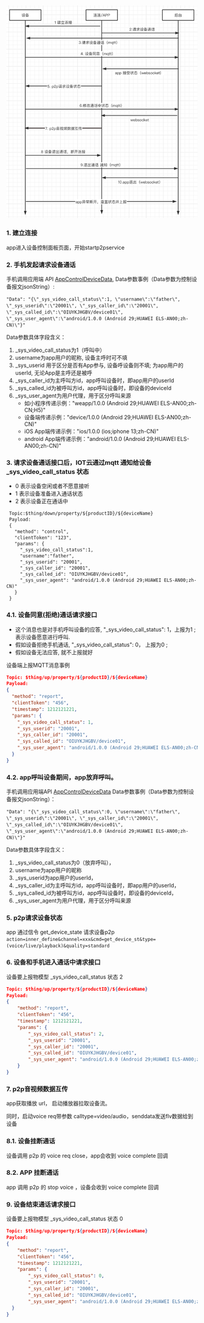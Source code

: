 ![](./App呼设备.png)

### 1. 建立连接
app进入设备控制面板页面，开始startp2pservice

### 2. 手机发起请求设备通话
手机调用应用端 API [AppControlDeviceData](https://cloud.tencent.com/document/product/1081/40805), Data参数事例（Data参数为控制设备报文jsonString）:

``
"Data": "{\"_sys_video_call_status\":1, \"username\":\"father\", \"_sys_userid\":\"20001\", \"_sys_caller_id\":\"20001\", \"_sys_called_id\":\"OIUYKJHGBV/device01\", \"_sys_user_agent\":\"android/1.0.0 (Android 29;HUAWEI ELS-AN00;zh-CN)\"}"
``

Data参数具体字段含义：
1. _sys_video_call_status为1（呼叫中）
2. username为app用户的昵称, 设备主呼时可不填
3. _sys_userid 用于区分是否有App参与, 设备呼设备则不填; 为app用户的userId, 无论App是主呼还是被呼
4. _sys_caller_id为主呼叫方id，app呼叫设备时，即app用户的userId
5. _sys_called_id为被呼叫方id，app呼叫设备时，即设备的deviceId
6. _sys_user_agent为用户代理，用于区分呼叫来源
   - 如小程序传递示例："weapp/1.0.0 (Android 29;HUAWEI ELS-AN00;zh-CN;H5)"
   - 设备端传递示例："device/1.0.0 (Android 29;HUAWEI ELS-AN00;zh-CN)"
   - iOS App端传递示例："ios/1.0.0 (ios;iphone 13;zh-CN)"
   - android App端传递示例："android/1.0.0 (Android 29;HUAWEI ELS-AN00;zh-CN)"


### 3. 请求设备通话接口后，IOT云通过mqtt 通知给设备   _sys_video_call_status 状态
- 0 表示设备空闲或者不愿意接听
- 1 表示设备准备进入通话状态
- 2 表示设备正在通话中

```
 Topic:$thing/down/property/${productID}/${deviceName}
 Payload:
 {
   "method": "control",
   "clientToken": "123",
   "params": {
     "_sys_video_call_status":1,
     "username":"father",
     "_sys_userid": "20001",
     "_sys_caller_id": "20001",
     "_sys_called_id": "OIUYKJHGBV/device01",
     "_sys_user_agent": "android/1.0.0 (Android 29;HUAWEI ELS-AN00;zh-CN)"
   }
 }
```

### 4.1. 设备同意(拒绝)通话请求接口
- 这个消息也是对手机呼叫设备的应答, "_sys_video_call_status": 1，上报为1 ; 表示设备愿意进行呼叫. 
- 假如设备拒绝手机通话, "_sys_video_call_status": 0， 上报为0 ;
- 假如设备无法应答, 就不上报就好

设备端上报MQTT消息事例
```json
Topic: $thing/up/property/${productID}/${deviceName}
Payload:
{
  "method": "report",
  "clientToken": "456",
  "timestamp": 1212121221,
  "params": {
    "_sys_video_call_status": 1,
    "_sys_userid": "20001",
    "_sys_caller_id": "20001",
    "_sys_called_id": "OIUYKJHGBV/device01",
    "_sys_user_agent": "android/1.0.0 (Android 29;HUAWEI ELS-AN00;zh-CN)"
  }
}
```

### 4.2. app呼叫设备期间，app放弃呼叫。
手机调用应用端API [AppControlDeviceData](https://cloud.tencent.com/document/product/1081/40805) 
   Data参数事例（Data参数为控制设备报文jsonString）：

``
"Data": "{\"_sys_video_call_status\":0, \"username\":\"father\", \"_sys_userid\":\"20001\", \"_sys_caller_id\":\"20001\", \"_sys_called_id\":\"OIUYKJHGBV/device01\", \"_sys_user_agent\":\"android/1.0.0 (Android 29;HUAWEI ELS-AN00;zh-CN)\"}"
``

Data参数具体字段含义：
1. _sys_video_call_status为0（放弃呼叫），
2. username为app用户的昵称
3. _sys_userid为app用户的userId，
4. _sys_caller_id为主呼叫方id，app呼叫设备时，即app用户的userId，
5. _sys_called_id为被呼叫方id，app呼叫设备时，即设备的deviceId，
6. _sys_user_agent为用户代理，用于区分呼叫来源

### 5. p2p请求设备状态
app 通过信令 get_device_state 请求设备p2p
``
action=inner_define&channel=xxx&cmd=get_device_st&type=(voice/live/playback)&quality=standard
``

### 6. 设备和手机进入通话中请求接口
设备要上报物模型 _sys_video_call_status 状态 2
```json
Topic: $thing/up/property/${productID}/${deviceName}
Payload:
{
    "method": "report",
    "clientToken": "456",
    "timestamp": 1212121221,
    "params": {
        "_sys_video_call_status": 2,
        "_sys_userid": "20001",
        "_sys_caller_id": "20001",
        "_sys_called_id": "OIUYKJHGBV/device01",
        "_sys_user_agent": "android/1.0.0 (Android 29;HUAWEI ELS-AN00;zh-CN)"
    }
}
```

### 7. p2p音视频数据互传
app获取播放 url， 启动播放器拉取设备流。

同时，启动voice req带参数 calltype=video/audio，senddata发送flv数据给到设备

### 8.1. 设备挂断通话
设备调用 p2p 的 voice req close，app会收到 voice complete 回调

### 8.2. APP 挂断通话
app 调用 p2p 的 stop voice ，设备会收到 voice complete 回调

### 9. 设备结束通话请求接口
设备要上报物模型 _sys_video_call_status 状态 0
```json
Topic: $thing/up/property/${productID}/${deviceName}
Payload:
{
    "method": "report",
    "clientToken": "456",
    "timestamp": 1212121221,
    "params": {
        "_sys_video_call_status": 0,
        "_sys_userid": "20001",
        "_sys_caller_id": "20001",
        "_sys_called_id": "OIUYKJHGBV/device01",
        "_sys_user_agent": "android/1.0.0 (Android 29;HUAWEI ELS-AN00;zh-CN)"
  }
}
```

